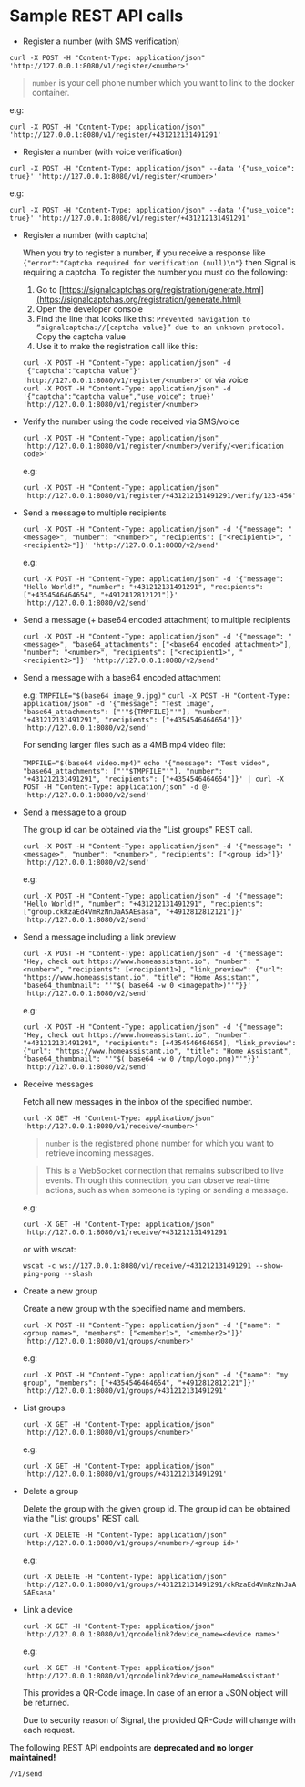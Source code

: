 
# Sample REST API calls

- Register a number (with SMS verification)

`curl -X POST -H "Content-Type: application/json" 'http://127.0.0.1:8080/v1/register/<number>'`
> `number` is your cell phone number which you want to link to the docker container.

e.g:

`curl -X POST -H "Content-Type: application/json" 'http://127.0.0.1:8080/v1/register/+431212131491291'`

- Register a number (with voice verification)

`curl -X POST -H "Content-Type: application/json" --data '{"use_voice": true}' 'http://127.0.0.1:8080/v1/register/<number>'`

e.g:

`curl -X POST -H "Content-Type: application/json" --data '{"use_voice": true}' 'http://127.0.0.1:8080/v1/register/+431212131491291'`

- Register a number (with captcha)

  When you try to register a number, if you receive a response like `{"error":"Captcha required for verification (null)\n"}` then Signal is requiring a captcha. To register the number you must do the following:
  1. Go to  [https://signalcaptchas.org/registration/generate.html](https://signalcaptchas.org/registration/generate.html)
  2. Open the developer console
  3. Find the line that looks like this: `Prevented navigation to “signalcaptcha://{captcha value}” due to an unknown protocol.` Copy the captcha value
  4. Use it to make the registration call like this:

  `curl -X POST -H "Content-Type: application/json" -d '{"captcha":"captcha value"}' 'http://127.0.0.1:8080/v1/register/<number>'`
  or via voice  
  `curl -X POST -H "Content-Type: application/json" -d '{"captcha":"captcha value","use_voice": true}' 'http://127.0.0.1:8080/v1/register/<number>`

- Verify the number using the code received via SMS/voice

  `curl -X POST -H "Content-Type: application/json" 'http://127.0.0.1:8080/v1/register/<number>/verify/<verification code>'`

  e.g:

  `curl -X POST -H "Content-Type: application/json" 'http://127.0.0.1:8080/v1/register/+431212131491291/verify/123-456'`

- Send a message to multiple recipients

  `curl -X POST -H "Content-Type: application/json" -d '{"message": "<message>", "number": "<number>", "recipients": ["<recipient1>", "<recipient2>"]}' 'http://127.0.0.1:8080/v2/send'`

  e.g:

  `curl -X POST -H "Content-Type: application/json" -d '{"message": "Hello World!", "number": "+431212131491291", "recipients": ["+4354546464654", "+4912812812121"]}' 'http://127.0.0.1:8080/v2/send'`

- Send a message (+ base64 encoded attachment) to multiple recipients

  `curl -X POST -H "Content-Type: application/json" -d '{"message": "<message>", "base64_attachments": ["<base64 encoded attachment>"], "number": "<number>", "recipients": ["<recipient1>", "<recipient2>"]}' 'http://127.0.0.1:8080/v2/send'`

- Send a message with a base64 encoded attachment

  e.g:
  `TMPFILE="$(base64 image_9.jpg)"`
  `curl -X POST -H "Content-Type: application/json" -d '{"message": "Test image", "base64_attachments": ["'"${TMPFILE}"'"], "number": "+431212131491291", "recipients": ["+4354546464654"]}' 'http://127.0.0.1:8080/v2/send'`

  For sending larger files such as a 4MB mp4 video file:

  `TMPFILE="$(base64 video.mp4)"`
  `echo '{"message": "Test video", "base64_attachments": ["'"$TMPFILE"'"], "number": "+431212131491291", "recipients": ["+4354546464654"]}' | curl -X POST -H "Content-Type: application/json" -d @- 'http://127.0.0.1:8080/v2/send'`

- Send a message to a group

  The group id can be obtained via the "List groups" REST call.

  `curl -X POST -H "Content-Type: application/json" -d '{"message": "<message>", "number": "<number>", "recipients": ["<group id>"]}' 'http://127.0.0.1:8080/v2/send'`

  e.g:

  `curl -X POST -H "Content-Type: application/json" -d '{"message": "Hello World!", "number": "+431212131491291", "recipients": ["group.ckRzaEd4VmRzNnJaASAEsasa", "+4912812812121"]}' 'http://127.0.0.1:8080/v2/send'`


- Send a message including a link preview

  `curl -X POST -H "Content-Type: application/json" -d '{"message": "Hey, check out https://www.homeassistant.io", "number": "<number>", "recipients": [<recipient1>], "link_preview": {"url": "https://www.homeassistant.io", "title": "Home Assistant", "base64_thumbnail": "'"$( base64 -w 0 <imagepath>)"'"}}' 'http://127.0.0.1:8080/v2/send'`

  e.g:

  `curl -X POST -H "Content-Type: application/json" -d '{"message": "Hey, check out https://www.homeassistant.io", "number": "+431212131491291", "recipients": [+4354546464654], "link_preview": {"url": "https://www.homeassistant.io", "title": "Home Assistant", "base64_thumbnail": "'"$( base64 -w 0 /tmp/logo.png)"'"}}' 'http://127.0.0.1:8080/v2/send'`

- Receive messages

  Fetch all new messages in the inbox of the specified number.

  `curl -X GET -H "Content-Type: application/json" 'http://127.0.0.1:8080/v1/receive/<number>'`
  > `number`  is the registered phone number for which you want to retrieve incoming messages.
  
  > This is a WebSocket connection that remains subscribed to live events. Through this connection, you can observe real-time actions, such as when someone is typing or sending a message.

  e.g:

  `curl -X GET -H "Content-Type: application/json" 'http://127.0.0.1:8080/v1/receive/+431212131491291'`

  or with wscat:

  `wscat -c ws://127.0.0.1:8080/v1/receive/+431212131491291 --show-ping-pong --slash`

- Create a new group

  Create a new group with the specified name and members.

  `curl -X POST -H "Content-Type: application/json" -d '{"name": "<group name>", "members": ["<member1>", "<member2>"]}' 'http://127.0.0.1:8080/v1/groups/<number>'`

  e.g:

  `curl -X POST -H "Content-Type: application/json" -d '{"name": "my group", "members": ["+4354546464654", "+4912812812121"]}' 'http://127.0.0.1:8080/v1/groups/+431212131491291'`

- List groups

  `curl -X GET -H "Content-Type: application/json" 'http://127.0.0.1:8080/v1/groups/<number>'`

  e.g:

  `curl -X GET -H "Content-Type: application/json" 'http://127.0.0.1:8080/v1/groups/+431212131491291'`

- Delete a group

  Delete the group with the given group id. The group id can be obtained via the "List groups" REST call.

  `curl -X DELETE -H "Content-Type: application/json" 'http://127.0.0.1:8080/v1/groups/<number>/<group id>'`

  e.g:

  `curl -X DELETE -H "Content-Type: application/json" 'http://127.0.0.1:8080/v1/groups/+431212131491291/ckRzaEd4VmRzNnJaASAEsasa'`

- Link a device

  `curl -X GET -H "Content-Type: application/json" 'http://127.0.0.1:8080/v1/qrcodelink?device_name=<device name>'`

  e.g:

  `curl -X GET -H "Content-Type: application/json" 'http://127.0.0.1:8080/v1/qrcodelink?device_name=HomeAssistant'`

  This provides a QR-Code image. In case of an error a JSON object will be returned.

  Due to security reason of Signal, the provided QR-Code will change with each request.

The following REST API endpoints are **deprecated and no longer maintained!**

`/v1/send`
